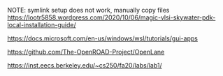 NOTE: symlink setup does not work, manually copy files
https://lootr5858.wordpress.com/2020/10/06/magic-vlsi-skywater-pdk-local-installation-guide/


https://docs.microsoft.com/en-us/windows/wsl/tutorials/gui-apps

https://github.com/The-OpenROAD-Project/OpenLane

https://inst.eecs.berkeley.edu/~cs250/fa20/labs/lab1/